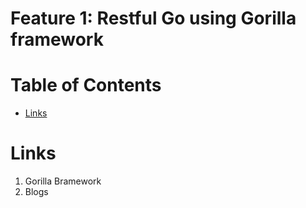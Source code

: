 
# Feature 1: Restful Go using  Gorilla framework

# Table of Contents

- [Links](#links)



# Links
1. Gorilla Bramework
2. Blogs

